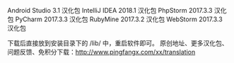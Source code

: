 Android Studio 3.1 汉化包
IntelliJ IDEA 2018.1 汉化包
PhpStorm 2017.3.3 汉化包
PyCharm 2017.3.3 汉化包
RubyMine 2017.3.2 汉化包
WebStorm 2017.3.3 汉化包


下载后直接放到安装目录下的 /lib/ 中，重启软件即可。 
原创地址、更多汉化包、问题反馈、免积分下载：http://www.pingfangx.com/xx/translation